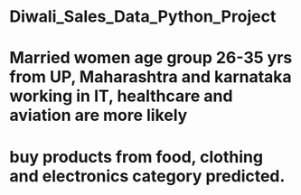# Diwali_Sales_Data_Python_Project

# Married women age group 26-35 yrs from UP, Maharashtra and karnataka working in IT, healthcare and aviation are more likely 
# buy products from food, clothing and electronics category predicted. 
